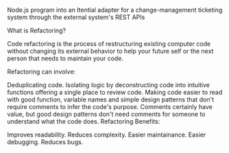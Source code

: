 Node.js program into an Itential adapter for a change-management ticketing system through the external system's REST APIs

What is Refactoring?

Code refactoring is the process of restructuring existing computer code without changing its external behavior to help your future self or the next person that needs to maintain your code.

Refactoring can involve:

Deduplicating code.
Isolating logic by deconstructing code into intuitive functions offering a single place to review code.
Making code easier to read with good function, variable names and simple design patterns that don't require comments to infer the code's purpose. Comments certainly have value, but good design patterns don't need comments for someone to understand what the code does.
Refactoring Benefits:

Improves readability.
Reduces complexity.
Easier maintainance.
Easier debugging.
Reduces bugs.


